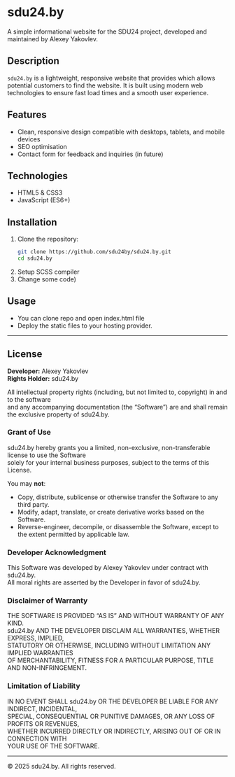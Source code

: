 # sdu24.by

A simple informational website for the SDU24 project, developed and maintained by Alexey Yakovlev.

## Description

`sdu24.by` is a lightweight, responsive website that provides which allows potential customers to find the website. It is built using modern web technologies to ensure fast load times and a smooth user experience.

## Features

- Clean, responsive design compatible with desktops, tablets, and mobile devices
- SEO optimisation
- Contact form for feedback and inquiries (in future)

## Technologies

- HTML5 & CSS3
- JavaScript (ES6+)

## Installation

1. Clone the repository:
   ```bash
   git clone https://github.com/sdu24by/sdu24.by.git
   cd sdu24.by
   ```
2. Setup SCSS compiler
3. Change some code)

## Usage

- You can clone repo and open index.html file
- Deploy the static files to your hosting provider.

---

## License

**Developer:** Alexey Yakovlev  
**Rights Holder:** sdu24.by

All intellectual property rights (including, but not limited to, copyright) in and to the software  
and any accompanying documentation (the “Software”) are and shall remain the exclusive property of sdu24.by.

### Grant of Use

sdu24.by hereby grants you a limited, non-exclusive, non-transferable license to use the Software  
solely for your internal business purposes, subject to the terms of this License.

You may **not**:

- Copy, distribute, sublicense or otherwise transfer the Software to any third party.
- Modify, adapt, translate, or create derivative works based on the Software.
- Reverse-engineer, decompile, or disassemble the Software, except to the extent permitted by applicable law.

### Developer Acknowledgment

This Software was developed by Alexey Yakovlev under contract with sdu24.by.  
All moral rights are asserted by the Developer in favor of sdu24.by.

### Disclaimer of Warranty

THE SOFTWARE IS PROVIDED “AS IS” AND WITHOUT WARRANTY OF ANY KIND.  
sdu24.by AND THE DEVELOPER DISCLAIM ALL WARRANTIES, WHETHER EXPRESS, IMPLIED,  
STATUTORY OR OTHERWISE, INCLUDING WITHOUT LIMITATION ANY IMPLIED WARRANTIES  
OF MERCHANTABILITY, FITNESS FOR A PARTICULAR PURPOSE, TITLE AND NON-INFRINGEMENT.

### Limitation of Liability

IN NO EVENT SHALL sdu24.by OR THE DEVELOPER BE LIABLE FOR ANY INDIRECT, INCIDENTAL,  
SPECIAL, CONSEQUENTIAL OR PUNITIVE DAMAGES, OR ANY LOSS OF PROFITS OR REVENUES,  
WHETHER INCURRED DIRECTLY OR INDIRECTLY, ARISING OUT OF OR IN CONNECTION WITH  
YOUR USE OF THE SOFTWARE.

---

© 2025 sdu24.by. All rights reserved.
